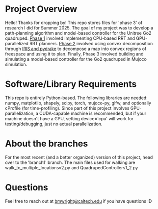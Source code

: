 # Project Overview
Hello! Thanks for dropping by! This repo stores files for 'phase 3' of research I did for Summer 2025. The 
goal of my project was to develop a path-planning algorithm and model-based controller for the Unitree Go2 
quadruped. [Phase 1](https://github.com/brit-wright/Research-Code) involved implementing CPU-based RRT and GPU-parallelized RRT planners. 
[Phase 2](https://github.com/brit-wright/IRIS_env_drake) involved using convex decomposition through 
[IRIS and pydrake](https://drake.mit.edu/pydrake/) to decompose a map into convex regions of freespace
and using it to plan. Finally, Phase 3 involved building and simulating a model-based controller for the 
Go2 quadruped in Mujoco simulation.

# Software/Library Requirements
This repo is entirely Python-based. The following libraries are needed: numpy, matplotlib, shapely, 
scipy, torch, mujoco-py, glfw, and optionally cProfile (for time-profiling). Since part of this project involves
GPU-parallelization, a CUDA-capable machine is recommended, but if your machine doesn't have a GPU,
setting device='cpu' will work for testing/debugging, just no actual parallelization.

# About the branches
For the most recent (and a better organized) version of this project, head over to the 'branch1' branch. The
main files used for walking are walk_to_multiple_locationsv2.py and QuadrupedControllerv1_2.py

# Questions
Feel free to reach out at bmwright@caltech.edu if you have questions :D
